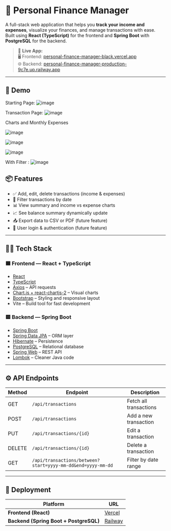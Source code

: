 # 💸 Personal Finance Manager

A full-stack web application that helps you **track your income and expenses**, visualize your finances, and manage transactions with ease. Built using **React (TypeScript)** for the frontend and **Spring Boot** with **PostgreSQL** for the backend.

> 🔗 **Live App:**  
> 🖥️ Frontend: [personal-finance-manager-black.vercel.app](https://personal-finance-manager-black.vercel.app/)  
> 🌐 Backend: [personal-finance-manager-production-9c7e.up.railway.app](https://personal-finance-manager-production-9c7e.up.railway.app/)

---

## 📸 Demo

Starting Page:
![image](https://github.com/user-attachments/assets/c1b6761e-ba0d-4305-a2f9-d9e1d28ade57)

Transaction Page:
![image](https://github.com/user-attachments/assets/ceba1480-149c-40ea-b5d7-4e3cec7adcf6)

Charts and Monthly Expenses

![image](https://github.com/user-attachments/assets/bf787543-6b40-41b9-a42a-3ea2a968693e)

![image](https://github.com/user-attachments/assets/7c2d2caf-74ca-42c3-98e8-9682f92124f8)

![image](https://github.com/user-attachments/assets/b92b3ac2-e94b-4d2f-a32c-04987fd0c158)

With Filter :
![image](https://github.com/user-attachments/assets/97a0a691-c7ef-4200-87c6-08d9cf226d50)



## 📦 Features

- ✅ Add, edit, delete transactions (income & expenses)
- 📅 Filter transactions by date
- 📊 View summary and income vs expense charts
- 📈 See balance summary dynamically update
- 📤 Export data to CSV or PDF (future feature)
- 🔐 User login & authentication (future feature)

---

## 🧑‍💻 Tech Stack

### 🟦 Frontend — React + TypeScript

- [React](https://reactjs.org/)
- [TypeScript](https://www.typescriptlang.org/)
- [Axios](https://axios-http.com/) – API requests
- [Chart.js + react-chartjs-2](https://react-chartjs-2.js.org/) – Visual charts
- [Bootstrap](https://getbootstrap.com/) – Styling and responsive layout
- Vite – Build tool for fast development

### 🟨 Backend — Spring Boot

- [Spring Boot](https://spring.io/projects/spring-boot)
- [Spring Data JPA](https://spring.io/projects/spring-data-jpa) – ORM layer
- [Hibernate](https://hibernate.org/) – Persistence
- [PostgreSQL](https://www.postgresql.org/) – Relational database
- [Spring Web](https://spring.io/guides/gs/rest-service/) – REST API
- [Lombok](https://projectlombok.org/) – Cleaner Java code

---

## ⚙️ API Endpoints

| Method | Endpoint | Description |
|--------|----------|-------------|
| GET    | `/api/transactions`        | Fetch all transactions |
| POST   | `/api/transactions`        | Add a new transaction |
| PUT    | `/api/transactions/{id}`   | Edit a transaction |
| DELETE | `/api/transactions/{id}`   | Delete a transaction |
| GET    | `/api/transactions/between?start=yyyy-mm-dd&end=yyyy-mm-dd` | Filter by date range |

---

## 🚀 Deployment

| Platform | URL |
|----------|-----|
| **Frontend (React)** | [Vercel](https://vercel.com) |
| **Backend (Spring Boot + PostgreSQL)** | [Railway](https://railway.app) |



